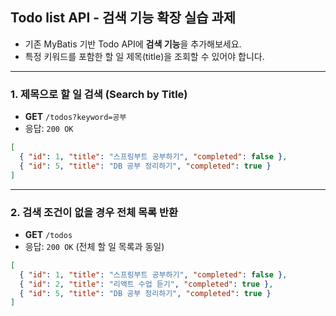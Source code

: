## Todo list API - 검색 기능 확장 실습 과제

* 기존 MyBatis 기반 Todo API에 **검색 기능**을 추가해보세요.
* 특정 키워드를 포함한 할 일 제목(title)을 조회할 수 있어야 합니다.

---

### 1. 제목으로 할 일 검색 (Search by Title)

* **GET** `/todos?keyword=공부`
* 응답: `200 OK`

```json
[
  { "id": 1, "title": "스프링부트 공부하기", "completed": false },
  { "id": 5, "title": "DB 공부 정리하기", "completed": true }
]
```

---

### 2. 검색 조건이 없을 경우 전체 목록 반환

* **GET** `/todos`
* 응답: `200 OK` (전체 할 일 목록과 동일)

```json
[
  { "id": 1, "title": "스프링부트 공부하기", "completed": false },
  { "id": 2, "title": "리액트 수업 듣기", "completed": true },
  { "id": 5, "title": "DB 공부 정리하기", "completed": true }
]
```